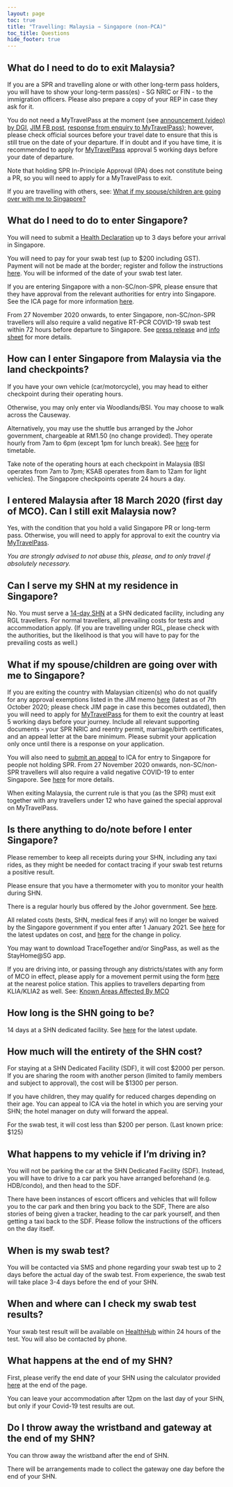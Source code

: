 ```yaml
---
layout: page
toc: true
title: "Travelling: Malaysia ⇾ Singapore (non-PCA)"
toc_title: Questions
hide_footer: true
---
```


## What do I need to do to exit Malaysia? 

If you are a SPR and travelling alone or with other long-term pass holders, you will have to show your long-term pass(es) - SG NRIC or FIN - to the immigration officers. Please also prepare a copy of your REP in case they ask for it. 

You do not need a MyTravelPass at the moment (see [announcement (video) by DGI](https://youtu.be/oRNEHKjrel4?t=323), [JIM FB post](https://www.facebook.com/imigresen/posts/3576029612463468), [response from enquiry to MyTravelPass](#response-from-jim-regarding-mc-spr-exiting-malaysia)); however, please check official sources before your travel date to ensure that this is still true on the date of your departure. If in doubt and if you have time, it is recommended to apply for [MyTravelPass](https://mtp.imi.gov.my/myTravelPass/main?) approval 5 working days before your date of departure.

Note that holding SPR In-Principle Approval (IPA) does not constitute being a PR, so you will need to apply for a MyTravelPass to exit.

If you are travelling with others, see: [What if my spouse/children are going over with me to Singapore?](#what-if-my-spouse-children-are-going-over-with-me-to-singapore)


## What do I need to do to enter Singapore? 

You will need to submit a [Health Declaration](https://eservices.ica.gov.sg/sgarrivalcard/) up to 3 days before your arrival in Singapore.

You will need to pay for your swab test (up to $200 including GST). Payment will not be made at the border; register and follow the instructions [here](https://go.gov.sg/covid19test). You will be informed of the date of your swab test later.

If you are entering Singapore with a non-SC/non-SPR, please ensure that they have approval from the relevant authorities for entry into Singapore. See the ICA page for more information [here](https://www.ica.gov.sg/covid-19/enteringsg). 

From 27 November 2020 onwards, to enter Singapore, non-SC/non-SPR travellers will also require a valid negative RT-PCR COVID-19 swab test within 72 hours before departure to Singapore. See [press release](https://www.moh.gov.sg/news-highlights/details/updated-border-measures-for-travellers-from-malaysia-and-japan) and [info sheet](https://safetravel.ica.gov.sg/files/SHN-and-swab-summary.pdf) for more details.

## How can I enter Singapore from Malaysia via the land checkpoints? 

If you have your own vehicle (car/motorcycle), you may head to either checkpoint during their operating hours.

Otherwise, you may only enter via Woodlands/BSI. You may choose to walk across the Causeway. 

Alternatively, you may use the shuttle bus arranged by the Johor government, chargeable at RM1.50 (no change provided). They operate hourly from 7am to 6pm (except 1pm for lunch break). See [here](https://www.facebook.com/officialpaj/posts/3930626316950618) for timetable.

Take note of the operating hours at each checkpoint in Malaysia (BSI operates from 7am to 7pm; KSAB operates from 8am to 12am for light vehicles). The Singapore checkpoints operate 24 hours a day.


## I entered Malaysia after 18 March 2020 (first day of MCO). Can I still exit Malaysia now? 

Yes, with the condition that you hold a valid Singapore PR or long-term pass. Otherwise, you will need to apply for approval to exit the country via [MyTravelPass](https://mtp.imi.gov.my/myTravelPass/main?).

_You are strongly advised to not abuse this, please, and to only travel if absolutely necessary._


## Can I serve my SHN at my residence in Singapore? 

No. You must serve a [14-day SHN](https://www.moh.gov.sg/news-highlights/details/updated-border-measures-for-travellers-from-malaysia-and-japan) at a SHN dedicated facility, including any RGL travellers. For normal travellers, all prevailing costs for tests and accommodation apply. (If you are travelling under RGL, please check with the authorities, but the likelihood is that you will have to pay for the prevailing costs as well.)

## What if my spouse/children are going over with me to Singapore? 

If you are exiting the country with Malaysian citizen(s) who do not qualify for any approval exemptions listed in the JIM memo [here](https://www.facebook.com/imigresen/posts/3525366314196465) (latest as of 7th October 2020; please check JIM page in case this becomes outdated), then you will need to apply for [MyTravelPass](https://mtp.imi.gov.my/myTravelPass/main?) for them to exit the country at least 5 working days before your journey. Include all relevant supporting documents - your SPR NRIC and reentry permit, marriage/birth certificates, and an appeal letter at the bare minimum. Please submit your application only once until there is a response on your application.

You will also need to [submit an appeal](https://form.gov.sg/#!/5e3648e9405c180011dc5f9c) to ICA for entry to Singapore for people not holding SPR. From 27 November 2020 onwards, non-SC/non-SPR travellers will also require a valid negative COVID-19 to enter Singapore. See [here](https://www.moh.gov.sg/news-highlights/details/updated-border-measures-for-travellers-from-malaysia-and-japan) for more details.

When exiting Malaysia, the current rule is that you (as the SPR) must exit together with any travellers under 12 who have gained the special approval on MyTravelPass.


## Is there anything to do/note before I enter Singapore? 

Please remember to keep all receipts during your SHN, including any taxi rides, as they might be needed for contact tracing if your swab test returns a positive result.

Please ensure that you have a thermometer with you to monitor your health during SHN.

There is a regular hourly bus offered by the Johor government. See [here](#how-can-i-enter-singapore-from-malaysia-via-the-land-checkpoints).

All related costs (tests, SHN, medical fees if any) will no longer be waived by the Singapore government if you enter after 1 January 2021. See [here](https://www.gov.sg/article/cost-of-shn-stays-swab-tests-and-medical-expenses-when-you-travel) for the latest updates on cost, and [here](https://www.moh.gov.sg/news-highlights/details/updates-to-stay-home-notice-and-charging-policy-for-travellers) for the change in policy.

You may want to download TraceTogether and/or SingPass, as well as the StayHome@SG app.

If you are driving into, or passing through any districts/states with any form of MCO in effect, please apply for a movement permit using the form [here](https://www.rmp.gov.my/docs/default-source/Penerbitan/borang-permit-pergerakan-pkpb.pdf?sfvrsn=2) at the nearest police station. This applies to travellers departing from KLIA/KLIA2 as well. See: [Known Areas Affected By MCO](#known-areas-affected-by-mco) 

## How long is the SHN going to be? 

14 days at a SHN dedicated facility. See [here](https://www.moh.gov.sg/news-highlights/details/updated-border-measures-for-travellers-from-malaysia-and-japan) for the latest update.

## How much will the entirety of the SHN cost? 

For staying at a SHN Dedicated Facility (SDF), it will cost $2000 per person. If you are sharing the room with another person (limited to family members and subject to approval), the cost will be $1300 per person.

If you have children, they may qualify for reduced charges depending on their age. You can appeal to ICA via the hotel in which you are serving your SHN; the hotel manager on duty will forward the appeal.

For the swab test, it will cost less than $200 per person. (Last known price: $125)


## What happens to my vehicle if I’m driving in? 

You will not be parking the car at the SHN Dedicated Facility (SDF). Instead, you will have to drive to a car park you have arranged beforehand (e.g. HDB/condo), and then head to the SDF.

There have been instances of escort officers and vehicles that will follow you to the car park and then bring you back to the SDF, There are also stories of being given a tracker, heading to the car park yourself, and then getting a taxi back to the SDF. Please follow the instructions of the officers on the day itself.


## When is my swab test? 

You will be contacted via SMS and phone regarding your swab test up to 2 days before the actual day of the swab test. From experience, the swab test will take place 3-4 days before the end of your SHN.


## When and where can I check my swab test results? 

Your swab test result will be available on [HealthHub](https://eservices.healthhub.sg/PersonalHealth/CovidLabResults) within 24 hours of the test. You will also be contacted by phone.


## What happens at the end of my SHN? 

First, please verify the end date of your SHN using the calculator provided [here](https://www.ica.gov.sg/covid-19/shn) at the end of the page.

You can leave your accommodation after 12pm on the last day of your SHN, but only if your Covid-19 test results are out.


## Do I throw away the wristband and gateway at the end of my SHN? 

You can throw away the wristband after the end of SHN.

There will be arrangements made to collect the gateway one day before the end of your SHN.

